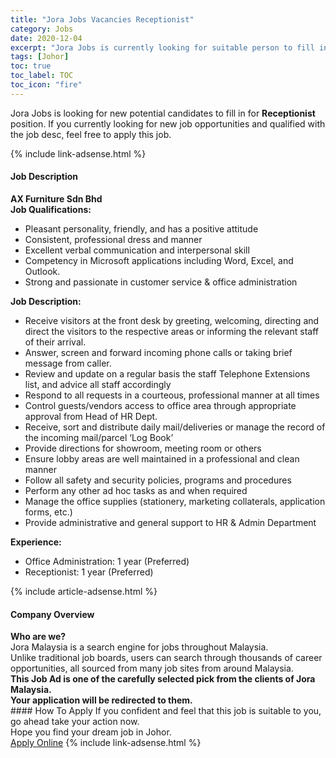 ```yaml
---
title: "Jora Jobs Vacancies Receptionist" 
category: Jobs 
date: 2020-12-04 
excerpt: "Jora Jobs is currently looking for suitable person to fill in the Receptionist which positioned at Johor" 
tags: [Johor] 
toc: true 
toc_label: TOC 
toc_icon: "fire" 
--- 
```


<p>Jora Jobs is looking for new potential candidates to fill in for <b>Receptionist</b> position. If you currently looking for new job opportunities and qualified with the job desc, feel free to apply this job.
</p>{% include link-adsense.html %} 
<div><div><div><h4>Job Description</h4></div></div><div><div><span><div><div><strong>AX Furniture Sdn Bhd</strong></div><div><div><strong>Job Qualifications:</strong></div><ul><li>Pleasant personality, friendly, and has a positive attitude</li><li>Consistent, professional dress and manner</li><li>Excellent verbal communication and interpersonal skill</li><li>Competency in Microsoft applications including Word, Excel, and Outlook.</li><li>Strong and passionate in customer service &amp; office administration</li></ul><div><strong>Job Description:</strong></div><ul><li>Receive visitors at the front desk by greeting, welcoming, directing and direct the visitors to the respective areas or informing the relevant staff of their arrival.</li><li>Answer, screen and forward incoming phone calls or taking brief message from caller.</li><li>Review and update on a regular basis the staff Telephone Extensions list, and advice all staff accordingly</li><li>Respond to all requests in a courteous, professional manner at all times</li><li>Control guests/vendors access to office area through appropriate approval from Head of HR Dept.</li><li>Receive, sort and distribute daily mail/deliveries or manage the record of the incoming mail/parcel &#8216;Log Book&#8217;</li><li>Provide directions for showroom, meeting room or others</li><li>Ensure lobby areas are well maintained in a professional and clean manner</li><li>Follow all safety and security policies, programs and procedures</li><li>Perform any other ad hoc tasks as and when required</li><li>Manage the office supplies (stationery, marketing collaterals, application forms, etc.)</li><li>Provide administrative and general support to HR &amp; Admin Department</li></ul><div><strong>Experience:</strong></div><ul><li>Office Administration: 1 year (Preferred)</li><li>Receptionist: 1 year (Preferred)</li></ul></div></div></span></div></div></div> 
{% include article-adsense.html %} 
<div><div><div><h4>Company Overview</h4></div></div><div><div><span><div><div>
<strong>Who are we?</strong></div>
<div>
	Jora Malaysia is a search engine for jobs throughout Malaysia.<br>
	Unlike traditional job boards, users can search through thousands of career opportunities, all sourced from many job sites from around Malaysia.&#160;</div>
<div>
<div>
<strong>This Job Ad is one of the carefully selected pick from the clients of Jora Malaysia.</strong></div>
<div>
<strong>Your application will be redirected to them.</strong></div>
</div></div></span></div></div></div> 
#### How To Apply 
If you confident and feel that this job is suitable to you, go ahead take your action now. <br/> 
Hope you find your dream job in Johor. <br/> 
<a href="https://www.jobstreet.com.my/en/job/receptionist-4436738?jobId=jobstreet-my-job-4436738&sectionRank=3&token=0~758661d1-dcd6-4a90-acab-46782bcebeec&fr=SRP%20View%20In%20New%20Ta" class="btn btn--info" target="_blank" rel="nofollow noopenner">Apply Online</a> 
{% include link-adsense.html %} 